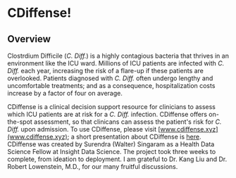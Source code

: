 # CDiffense!

## Overview

Clostrdium Difficile (*C. Diff.*) is a highly contagious bacteria that thrives in an environment like the ICU ward.  Millions of ICU patients are infected with *C. Diff.* each year, increasing the risk of a flare-up if these patients are overlooked.  Patients diagnosed with *C. Diff.*  often undergo lengthy and uncomfortable treatments; and as a consequence, hospitalization costs increase by a factor of four on average.

CDiffense is a clinical decision support resource for clinicians to assess which ICU patients are at risk for a *C. Diff.* infection.  CDiffense offers on-the-spot assessment, so that clinicans can assess the patient's risk for *C. Diff.* upon admission.  To use CDiffense, please visit [www.cdiffense.xyz](www.cdiffense.xyz); a short presentation about CDiffense is [here](https://www.slideshare.net/SurendraWSingaram/c-diffense-179826520).  CDiffense was created by Surendra (Walter) Singaram as a Health Data Science Fellow at Insight Data Science.  The project took three weeks to complete, from ideation to deployment.  I am grateful to Dr. Kang Liu and Dr. Robert Lowenstein, M.D., for our many fruitful discussions. 
